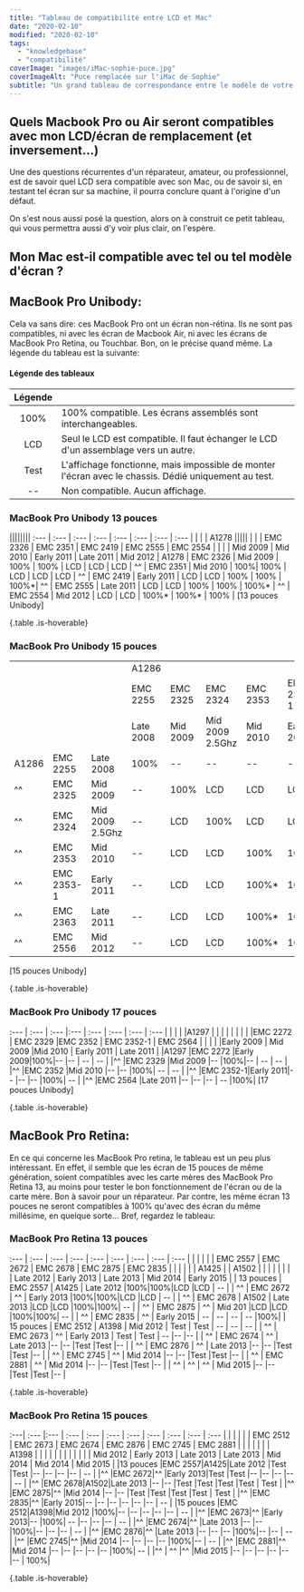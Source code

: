 ```yaml
---
title: "Tableau de compatibilité entre LCD et Mac"
date: "2020-02-10"
modified: "2020-02-10"
tags: 
  - "knowledgebase"
  - "compatibilité"
coverImage: "images/iMac-sophie-puce.jpg"
coverImageAlt: "Puce remplacée sur l'iMac de Sophie"
subtitle: "Un grand tableau de correspondance entre le modèle de votre Mac, et le modèle d'écran LCD qui correspond. Bien utile pour une réparation."
---
```


## Quels Macbook Pro ou Air seront compatibles avec mon LCD/écran de remplacement (et inversement...)

Une des questions récurrentes d'un réparateur, amateur, ou professionnel, est de savoir quel LCD sera compatible avec son Mac, ou de savoir si, en testant tel écran sur sa machine, il pourra conclure quant à l'origine d'un défaut.

On s'est nous aussi posé la question, alors on à construit ce petit tableau, qui vous permettra aussi d'y voir plus clair, on l'espère.

## Mon Mac est-il compatible avec tel ou tel **modèle** d'écran ?

## MacBook Pro Unibody:

Cela va sans dire: ces MacBook Pro ont un écran non-rétina. Ils ne sont pas compatibles, ni avec les écran de Macbook Air, ni avec les écrans de MacBook Pro Retina, ou Touchbar. Bon, on le précise quand même. La légende du tableau est la suivante:
 
#### **Légende des tableaux**


| Légende  ||
| :--: | :-- | 
| 100%<!--{.has-bg-success}--> | 100% compatible. Les écrans assemblés sont interchangeables. |
| LCD <!--{.has-bg-warning}--> | Seul le LCD est compatible. Il faut échanger le LCD d'un assemblage vers un autre. |
| Test <!--{.has-bg-info}--> | L'affichage fonctionne, mais impossible de monter l'écran avec le chassis. Dédié uniquement au test. |
| \-- <!--{.has-bg-danger}--> | Non compatible. Aucun affichage. |


### **MacBook Pro Unibody 13 pouces**

 ||||||||
 :--- | :--- | :--- | :--- | :--- | :--- | :--- | :--- |
 | | |    A1278     |||||
 | | | EMC 2326 | EMC 2351 | EMC 2419 | EMC 2555 | EMC 2554 |
 | | | Mid 2009 | Mid 2010 | Early 2011 | Late 2011 | Mid 2012 |
A1278 | EMC 2326 | Mid 2009 | 100%<!--{.has-bg-success}--> | 100%<!--{.has-bg-success}--> | LCD<!--{.has-bg-warning}--> | LCD<!--{.has-bg-warning}-->  | LCD<!--{.has-bg-warning}-->  |
^^ | EMC 2351 | Mid 2010 | 100%<!--{.has-bg-success}-->| 100% <!--{.has-bg-success}--> | LCD<!--{.has-bg-warning}-->  | LCD<!--{.has-bg-warning}-->  | LCD<!--{.has-bg-warning}-->  |
^^ | EMC 2419 | Early 2011 | LCD<!--{.has-bg-warning}-->  | LCD<!--{.has-bg-warning}-->  | 100%<!--{.has-bg-success}--> | 100%<!--{.has-bg-success}--> | 100%\*<!--{.has-bg-success}-->|
^^ | EMC 2555 | Late 2011 | LCD<!--{.has-bg-warning}-->  | LCD<!--{.has-bg-warning}-->  | 100%<!--{.has-bg-success}--> | 100%<!--{.has-bg-success}--> | 100%\*<!--{.has-bg-success}--> |
^^ | EMC 2554 | Mid 2012 | LCD<!--{.has-bg-warning}-->  | LCD<!--{.has-bg-warning}-->  | 100%\*<!--{.has-bg-success}--> | 100%\*<!--{.has-bg-success}--> | 100%<!--{.has-bg-success}--> |
[13 pouces Unibody]


{.table .is-hoverable}
<!-- Html attributes add classes to the table: Must be two new lines below table to apply. -->




### **MacBook Pro Unibody 15 pouces**

 |||||||||||
 :--- | :--- | :--- | :--- | :--- | :--- | :--- | :--- | :--- | :--- |
|  |  |  | A1286 |||||||
|  |  |  | EMC 2255 | EMC 2325 | EMC 2324 | EMC 2353 | EMC 2353-1 | EMC 2363 | EMC 2556 |
|  |  |  | Late 2008 | Mid 2009 | Mid 2009 2.5Ghz | Mid 2010 | Early 2011 | Late 2011 | Mid 2012 |
| A1286 | EMC 2255 | Late 2008 | 100%<!--{.has-bg-success}--> | \--<!--{.has-bg-danger}--> | \--<!--{.has-bg-danger}--> | \--<!--{.has-bg-danger}--> | \--<!--{.has-bg-danger}--> | \--<!--{.has-bg-danger}--> | \--<!--{.has-bg-danger}--> |
^^ | EMC 2325 | Mid 2009 | \--<!--{.has-bg-danger}--> | 100%<!--{.has-bg-success}-->  | LCD<!--{.has-bg-warning}--> | LCD<!--{.has-bg-warning}--> | LCD<!--{.has-bg-warning}--> | LCD<!--{.has-bg-warning}--> | LCD<!--{.has-bg-warning}--> |
^^ | EMC 2324 | Mid 2009 2.5Ghz | \--<!--{.has-bg-danger}--> | LCD<!--{.has-bg-warning}--> | 100%<!--{.has-bg-success}-->  | LCD<!--{.has-bg-warning}--> | LCD<!--{.has-bg-warning}--> | LCD<!--{.has-bg-warning}--> | LCD<!--{.has-bg-warning}--> |
^^ | EMC 2353 | Mid 2010 | \--<!--{.has-bg-danger}--> | LCD<!--{.has-bg-warning}--> | LCD<!--{.has-bg-warning}--> | 100%<!--{.has-bg-success}-->  | 100%\*<!--{.has-bg-success}-->  | 100%\*<!--{.has-bg-success}-->  | 100%\*<!--{.has-bg-success}-->  |
^^ | EMC 2353-1 | Early 2011 | \--<!--{.has-bg-danger}--> | LCD<!--{.has-bg-warning}--> | LCD<!--{.has-bg-warning}--> | 100%\*<!--{.has-bg-success}-->  | 100%<!--{.has-bg-success}-->  | 100%\*<!--{.has-bg-success}-->  | 100%\*<!--{.has-bg-success}-->  |
^^ | EMC 2363 | Late 2011 | \--<!--{.has-bg-danger}--> | LCD<!--{.has-bg-warning}--> | LCD<!--{.has-bg-warning}--> | 100%\*<!--{.has-bg-success}-->  | 100%\*<!--{.has-bg-success}-->  | 100%<!--{.has-bg-success}-->  | 100%\*<!--{.has-bg-success}-->  |
^^ | EMC 2556 | Mid 2012 | \--<!--{.has-bg-danger}--> | LCD<!--{.has-bg-warning}--> | LCD<!--{.has-bg-warning}--> | 100%\*<!--{.has-bg-success}-->  | 100%\*<!--{.has-bg-success}-->  | 100%\*<!--{.has-bg-success}-->  | 100%<!--{.has-bg-success}-->  |
[15 pouces Unibody]


{.table .is-hoverable}
<!-- Html attributes add classes to the table: Must be two new lines below table to apply. -->
### **MacBook Pro Unibody 17 pouces**


 :---  |  :---    | :---     |:---                        | :---                       | :---                       | :---                       | :---                       |
|      |          |          |A1297                       |                            |                            |                            |                            |
|      |          |          |EMC 2272                    | EMC 2329                   |EMC 2352                    | EMC 2352-1                 | EMC 2564                   |
|      |          |          |Early 2009                  | Mid 2009                   |Mid 2010                    | Early 2011                 | Late 2011                  |
|A1297 |EMC 2272  |Early 2009|100%<!--{.has-bg-success}-->|\--<!--{.has-bg-danger}-->  |\--<!--{.has-bg-danger}-->  | \--<!--{.has-bg-danger}--> | \--<!--{.has-bg-danger}--> |
|^^    |EMC 2329  |Mid 2009  |\--<!--{.has-bg-danger}-->  |100%<!--{.has-bg-success}-->|\--<!--{.has-bg-danger}-->  | \--<!--{.has-bg-danger}--> | \--<!--{.has-bg-danger}--> |
|^^    |EMC 2352  |Mid 2010  |\--<!--{.has-bg-danger}-->  |\--<!--{.has-bg-danger}-->  |100%<!--{.has-bg-success}-->| \--<!--{.has-bg-danger}--> | \--<!--{.has-bg-danger}--> |
|^^    |EMC 2352-1|Early 2011|\--<!--{.has-bg-danger}-->  |\--<!--{.has-bg-danger}-->  |\--<!--{.has-bg-danger}-->  |100%<!--{.has-bg-success}-->| \--<!--{.has-bg-danger}--> |
|^^    |EMC 2564  |Late 2011 |\--<!--{.has-bg-danger}-->  |\--<!--{.has-bg-danger}-->  |\--<!--{.has-bg-danger}-->  | \--<!--{.has-bg-danger}--> |100%<!--{.has-bg-success}-->|
[17 pouces Unibody]


{.table .is-hoverable}
<!-- Html attributes add classes to the table: Must be two new lines below table to apply. -->
## MacBook Pro Retina:

En ce qui concerne les MacBook Pro retina, le tableau est un peu plus intéressant. En effet, il semble que les écran de 15 pouces de même génération, soient compatibles avec les carte mères des MacBook Pro Retina 13, au moins pour tester le bon fonctionnement de l'écran ou de la carte mère. Bon à savoir pour un réparateur. Par contre, les même écran 13 pouces ne seront compatibles à 100% qu'avec des écran du même millésime, en quelque sorte... Bref, regardez le tableau:


### **MacBook Pro Retina 13 pouces**


:--- | :---     | :---  | :---       | :---                       | :---                       | :---                       | :---                       | :---                       |
|           |          |       |            | EMC 2557                   | EMC 2672                   | EMC 2678                   | EMC 2875                   | EMC 2835                   |
|           |          |       |            | A1425                      |                            | A1502                      |                            |                            |
|           |          |       |            | Late 2012                  | Early 2013                 | Late 2013                  | Mid 2014                   | Early 2015                 |
| 13 pouces | EMC 2557 | A1425 | Late 2012  |100%<!--{.has-bg-success}-->|100%<!--{.has-bg-success}-->|LCD<!--{.has-bg-warning}--> |LCD<!--{.has-bg-warning}--> | \--<!--{.has-bg-danger}--> |
| ^^        | EMC 2672 | ^^    | Early 2013 |100%<!--{.has-bg-success}-->|100%<!--{.has-bg-success}-->|LCD<!--{.has-bg-warning}--> |LCD<!--{.has-bg-warning}--> | \--<!--{.has-bg-danger}--> |
| ^^        | EMC 2678 | A1502 | Late 2013  |LCD<!--{.has-bg-warning}--> |LCD<!--{.has-bg-warning}--> |100%<!--{.has-bg-success}-->|100%<!--{.has-bg-success}-->| \--<!--{.has-bg-danger}--> |
| ^^        | EMC 2875 | ^^    | Mid 201    |LCD<!--{.has-bg-warning}--> |LCD<!--{.has-bg-warning}--> |100%<!--{.has-bg-success}-->|100%<!--{.has-bg-success}-->| \--<!--{.has-bg-danger}--> |
| ^^        | EMC 2835 | ^^    | Early 2015 | \--<!--{.has-bg-danger}--> | \--<!--{.has-bg-danger}--> | \--<!--{.has-bg-danger}--> | \--<!--{.has-bg-danger}--> |100%<!--{.has-bg-success}-->|
| 15 pouces | EMC 2512 | A1398 | Mid 2012   | Test<!--{.has-bg-info}-->  | Test<!--{.has-bg-info}-->  | \--<!--{.has-bg-danger}--> | \--<!--{.has-bg-danger}--> | \--<!--{.has-bg-danger}--> |
| ^^        | EMC 2673 | ^^    | Early 2013 | Test<!--{.has-bg-info}-->  | Test<!--{.has-bg-info}-->  | \--<!--{.has-bg-danger}--> |\-- <!--{.has-bg-danger}--> |\--<!--{.has-bg-danger}-->  |
| ^^        | EMC 2674 | ^^    | Late 2013  |\--<!--{.has-bg-danger}-->  |\--<!--{.has-bg-danger}-->  |Test<!--{.has-bg-info}-->   |Test<!--{.has-bg-info}-->   |\--<!--{.has-bg-danger}-->  |
| ^^        | EMC 2876 | ^^    | Late 2013  |\--<!--{.has-bg-danger}-->  |\--<!--{.has-bg-danger}-->  |Test<!--{.has-bg-info}-->   |Test<!--{.has-bg-info}-->   |\--<!--{.has-bg-danger}-->  |
| ^^        | EMC 2745 | ^^    | Mid 2014   |\--<!--{.has-bg-danger}-->  |\--<!--{.has-bg-danger}-->  |Test<!--{.has-bg-info}-->   |Test<!--{.has-bg-info}-->   |\--<!--{.has-bg-danger}-->  |
| ^^        | EMC 2881 | ^^    | Mid 2014   |\--<!--{.has-bg-danger}-->  |\--<!--{.has-bg-danger}-->  |Test<!--{.has-bg-info}-->   |Test<!--{.has-bg-info}-->   |\--<!--{.has-bg-danger}-->  |
| ^^        |  ^^      | ^^    | Mid 2015   |\--<!--{.has-bg-danger}-->  |\--<!--{.has-bg-danger}-->  |Test<!--{.has-bg-info}-->   |Test<!--{.has-bg-info}-->   |\--<!--{.has-bg-danger}-->  |


{.table .is-hoverable}
<!-- Html attributes add classes to the table: Must be two new lines below table to apply. -->

### **MacBook Pro Retina 15 pouces**

:---| :---   |:--- | :---     | :---                       | :---                       | :---                       | :---                       | :---                       | :---                       |  :---                       |
|          |        |     |          | EMC 2512                   | EMC 2673                   | EMC 2674                   | EMC 2876                   | EMC 2745                   | EMC 2881                   |                             |
|          |        |     |          | A1398                      |                            |                            |                            |                            |                            |                             |
|          |        |     |          | Mid 2012                   | Early 2013                 | Late 2013                  | Late 2013                  | Mid 2014                   | Mid 2014                   | Mid 2015                    |
|13 pouces |EMC 2557|A1425|Late 2012 |Test<!--{.has-bg-info}-->   |Test<!--{.has-bg-info}-->   |\--<!--{.has-bg-danger}-->  |\--<!--{.has-bg-danger}-->  |\--<!--{.has-bg-danger}-->  |\--<!--{.has-bg-danger}-->  | \--<!--{.has-bg-danger}-->  |
|^^        |EMC 2672|^^   |Early 2013|Test<!--{.has-bg-info}-->   |Test<!--{.has-bg-info}-->   |\--<!--{.has-bg-danger}-->  |\--<!--{.has-bg-danger}-->  |\--<!--{.has-bg-danger}-->  |\--<!--{.has-bg-danger}-->  | \--<!--{.has-bg-danger}-->  |
|^^        |EMC 2678|A1502|Late 2013 |\--<!--{.has-bg-danger}-->  |\--<!--{.has-bg-danger}-->  |Test<!--{.has-bg-info}-->   |Test<!--{.has-bg-info}-->   |Test<!--{.has-bg-info}-->   |Test<!--{.has-bg-info}-->   | Test<!--{.has-bg-info}-->   |
|^^        |EMC 2875|^^   |Mid 2014  |\--<!--{.has-bg-danger}-->  |\--<!--{.has-bg-danger}-->  |Test<!--{.has-bg-info}-->   |Test<!--{.has-bg-info}-->   |Test<!--{.has-bg-info}-->   |Test<!--{.has-bg-info}-->   | Test<!--{.has-bg-info}-->   |
|^^        |EMC 2835|^^   |Early 2015|\--<!--{.has-bg-danger}-->  |\--<!--{.has-bg-danger}-->  |\--<!--{.has-bg-danger}-->  |\--<!--{.has-bg-danger}-->  |\--<!--{.has-bg-danger}-->  |\--<!--{.has-bg-danger}-->  | \--<!--{.has-bg-danger}-->  |
|15 pouces |EMC 2512|A1398|Mid 2012  |100%<!--{.has-bg-success}-->|\--<!--{.has-bg-danger}-->  |\--<!--{.has-bg-danger}-->  |\--<!--{.has-bg-danger}-->  |\--<!--{.has-bg-danger}-->  |\--<!--{.has-bg-danger}-->  | \--<!--{.has-bg-danger}-->  |
|^^        |EMC 2673|^^   |Early 2013|\--<!--{.has-bg-danger}-->  |100%<!--{.has-bg-success}-->| \--<!--{.has-bg-danger}--> |\--<!--{.has-bg-danger}-->  |\--<!--{.has-bg-danger}-->  |\--<!--{.has-bg-danger}-->  | \--<!--{.has-bg-danger}-->  |
|^^        |EMC 2674|^^   |Late 2013 |\--<!--{.has-bg-danger}-->  |\--<!--{.has-bg-danger}-->  |100%<!--{.has-bg-success}-->|\--<!--{.has-bg-danger}-->  |\--<!--{.has-bg-danger}-->  |\--<!--{.has-bg-danger}-->  | \--<!--{.has-bg-danger}-->  |
|^^        |EMC 2876|^^   |Late 2013 |\--<!--{.has-bg-danger}-->  |\--<!--{.has-bg-danger}-->  |\--<!--{.has-bg-danger}-->  |100%<!--{.has-bg-success}-->|\--<!--{.has-bg-danger}-->  |\--<!--{.has-bg-danger}-->  | \--<!--{.has-bg-danger}-->  |
|^^        |EMC 2745|^^   |Mid 2014  |\--<!--{.has-bg-danger}-->  |\--<!--{.has-bg-danger}-->  |\--<!--{.has-bg-danger}-->  |\--<!--{.has-bg-danger}-->  |100%<!--{.has-bg-success}-->|\--<!--{.has-bg-danger}-->  | \--<!--{.has-bg-danger}-->  |
|^^        |EMC 2881|^^   |Mid 2014  |\--<!--{.has-bg-danger}-->  |\--<!--{.has-bg-danger}-->  |\--<!--{.has-bg-danger}-->  |\--<!--{.has-bg-danger}-->  |\--<!--{.has-bg-danger}-->  |100%<!--{.has-bg-success}-->| \--<!--{.has-bg-danger}-->  |
|^^        |  ^^    |^^   |Mid 2015  |\--<!--{.has-bg-danger}-->  |\--<!--{.has-bg-danger}-->  |\--<!--{.has-bg-danger}-->  |\--<!--{.has-bg-danger}-->  |\--<!--{.has-bg-danger}-->  |\--<!--{.has-bg-danger}-->  | 100%<!--{.has-bg-success}-->|


{.table .is-hoverable}
<!-- Html attributes add classes to the table: Must be two new lines below table to apply. -->